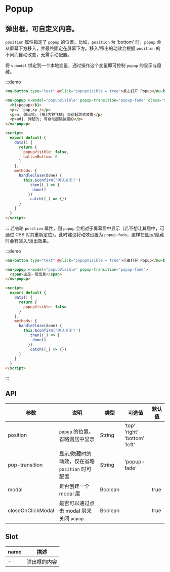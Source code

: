<!--
 * @Author: Victor wang
 * @Date: 2020-05-09 22:45:06
 * @LastEditors: Victor.wang
 * @LastEditTime: 2020-05-09 23:31:59
 * @Description:
 -->

# Popup

## 弹出框，可自定义内容。

`position` 属性指定了 `popup` 的位置。比如，`position` 为 'bottom' 时，`popup` 会从屏幕下方移入，并最终固定在屏幕下方。移入/移出的动效会根据 `position` 的不同而自动改变，无需手动配置。

将 `v-model` 绑定到一个本地变量，通过操作这个变量即可控制 `popup` 的显示与隐藏。

:::demo

```html
<mu-button type="text" @click="popupVisible = true">点击打开 Popup</mu-button>

<mu-popup v-model="popupVisible" popup-transition="popup-fade" class="mint-popup-1" :style="{ top: buttonBottom + 10 + 'px' }">
  <h1>popup</h1>
  <p>/ ˈpɑpˌʌp /</p>
  <p>n. 弹出式; [棒]内野飞球; 自动起跳式装置</p>
  <p>adj. 弹起的; 有自动起跳装置的</p>
</mu-popup>

<script>
  export default {
    data() {
      return {
        popupVisible: false,
        buttonBottom: 0
      }
    },
    methods: {
      handleClose(done) {
        this.$confirm('确认关闭？')
          .then((_) => {
            done()
          })
          .catch((_) => {})
      }
    }
  }
</script>
```

:::
若省略 `position` 属性，则 `popup` 会相对于屏幕居中显示（若不想让其居中，可通过 CSS 对其重新定位）。此时建议将动效设置为 `popup-fade`，这样在显示/隐藏时会有淡入/淡出效果。

:::demo

```html
<mu-button type="text" @click="popupVisible = true">点击打开 Popup</mu-button>

<mu-popup v-model="popupVisible" popup-transition="popup-fade">
  <span>这是一段信息</span>
</mu-popup>

<script>
  export default {
    data() {
      return {
        popupVisible: false
      }
    },
    methods: {
      handleClose(done) {
        this.$confirm('确认关闭？')
          .then((_) => {
            done()
          })
          .catch((_) => {})
      }
    }
  }
</script>
```

:::

## API

| 参数              | 说明                                            | 类型    | 可选值                                 | 默认值 |
| ----------------- | ----------------------------------------------- | ------- | -------------------------------------- | ------ |
| position          | `popup` 的位置。省略则居中显示                  | String  | 'top'<br>'right'<br>'bottom'<br>'left' |        |
| pop-transition    | 显示/隐藏时的动效，仅在省略 `position` 时可配置 | String  | 'popup-fade'                           |        |
| modal             | 是否创建一个 modal 层                           | Boolean |                                        | true   |
| closeOnClickModal | 是否可以通过点击 modal 层来关闭 `popup`         | Boolean |                                        | true   |

## Slot

| name | 描述         |
| ---- | ------------ |
| -    | 弹出框的内容 |

```

```

